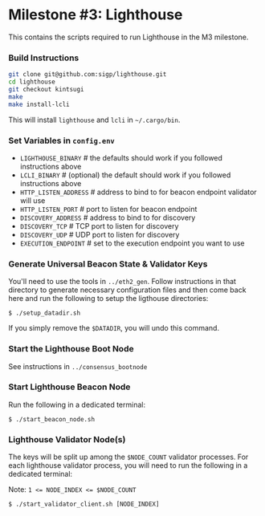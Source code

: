 # Milestone #3: Lighthouse

This contains the scripts required to run Lighthouse in the M3 milestone.

### Build Instructions

```bash
git clone git@github.com:sigp/lighthouse.git
cd lighthouse
git checkout kintsugi
make
make install-lcli
```

This will install `lighthouse` and `lcli` in `~/.cargo/bin`.

### Set Variables in `config.env`

- `LIGHTHOUSE_BINARY` # the defaults should work if you followed instructions above
- `LCLI_BINARY` # (optional) the default should work if you followed instructions above
- `HTTP_LISTEN_ADDRESS` # address to bind to for beacon endpoint validator will use
- `HTTP_LISTEN_PORT` # port to listen for beacon endpoint
- `DISCOVERY_ADDRESS` # address to bind to for discovery
- `DISCOVERY_TCP` # TCP port to listen for discovery
- `DISCOVERY_UDP` # UDP port to listen for discovery
- `EXECUTION_ENDPOINT` # set to the execution endpoint you want to use

### Generate Universal Beacon State & Validator Keys

You'll need to use the tools in `../eth2_gen`. Follow instructions in that directory
to generate necessary configuration files and then come back here and run the
following to setup the ligthouse directories:
```
$ ./setup_datadir.sh
```
If you simply remove the `$DATADIR`, you will undo this command.

### Start the Lighthouse Boot Node

See instructions in `../consensus_bootnode`

### Start Lighthouse Beacon Node

Run the following in a dedicated terminal:
```
$ ./start_beacon_node.sh
```

### Lighthouse Validator Node(s)

The keys will be split up among the `$NODE_COUNT` validator processes. For
each lighthouse validator process, you will need to run the following in
a dedicated terminal:

Note: `1 <= NODE_INDEX <= $NODE_COUNT`

```
$ ./start_validator_client.sh [NODE_INDEX]
```

